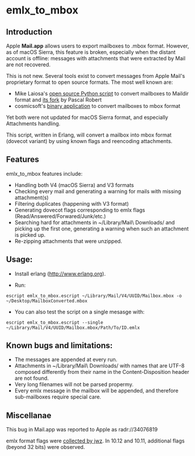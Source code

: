 # emlx\_to\_mbox

## Introduction

Apple **Mail.app** allows users to export mailboxes to .mbox format. However,
as of macOS Sierra, this feature is broken, especially when the distant account
is offline: messages with attachments that were extracted by Mail are not
recovered.

This is not new. Several tools exist to convert messages from Apple Mail's
proprietary format to open source formats. The most well known are:

 * Mike Laiosa's [open source Python script](https://github.com/mlaiosa/emlx2maildir)
   to convert mailboxes to Maildir format and [its fork](https://github.com/pascalrobert/emlx2maildir)
   by Pascal Robert
 * cosmicsoft's [binary application](http://www.cosmicsoft.net/emlxconvert.html)
   to convert mailboxes to mbox format

Yet both were not updated for macOS Sierra format, and especially Attachments
handling.

This script, written in Erlang, will convert a mailbox into mbox format (dovecot
variant) by using known flags and reencoding attachments.

## Features

emlx\_to\_mbox features include:

 * Handling both V4 (macOS Sierra) and V3 formats
 * Checking every mail and generating a warning for mails with missing
   attachment(s)
 * Filtering duplicates (happening with V3 format)
 * Generating dovecot flags corresponding to emlx flags (Read/Answered/Forwared/Junk/etc.)
 * Searching hard for attachments in ~/Library/Mail\ Downloads/ and picking up
   the first one, generating a warning when such an attachment is picked up.
 * Re-zipping attachments that were unzipped.

## Usage:

 * Install erlang (http://www.erlang.org).

 * Run:

 ``escript emlx_to_mbox.escript ~/Library/Mail/V4/UUID/Mailbox.mbox -o ~/Desktop/MailboxConverted.mbox``

 * You can also test the script on a single mesasge with:
 
 ``escript emlx_to_mbox.escript --single ~/Library/Mail/V4/UUID/Mailbox.mbox/Path/To/ID.emlx``

## Known bugs and limitations:

 * The messages are appended at every run.
 * Attachments in ~/Library/Mail\ Downloads/ with names that are UTF-8 composed
   differently from their name in the Content-Disposition header are not found.
 * Very long filenames will not be parsed propermy.
 * Every emlx message in the mailbox will be appended, and therefore sub-mailboxes
   require special care.

## Miscellanae

This bug in Mail.app was reported to Apple as radr://34076819

emlx format flags were [collected by jwz](https://www.jwz.org/blog/2005/07/emlx-flags/).
In 10.12 and 10.11, additional flags (beyond 32 bits) were observed.
